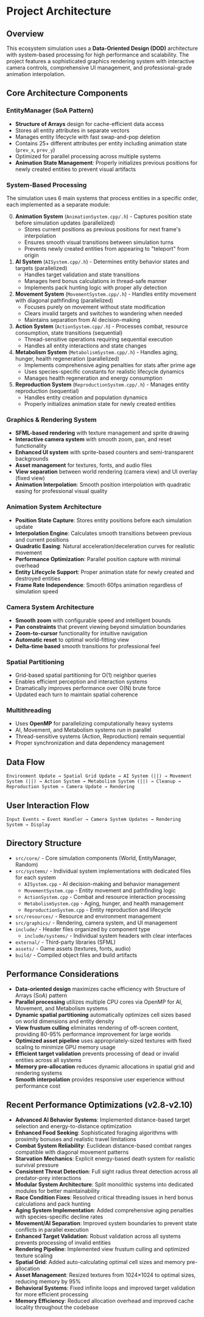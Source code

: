 # Project Architecture

## Overview
This ecosystem simulation uses a **Data-Oriented Design (DOD)** architecture with system-based processing for high performance and scalability. The project features a sophisticated graphics rendering system with interactive camera controls, comprehensive UI management, and professional-grade animation interpolation.

## Core Architecture Components

### EntityManager (SoA Pattern)
- **Structure of Arrays** design for cache-efficient data access
- Stores all entity attributes in separate vectors
- Manages entity lifecycle with fast swap-and-pop deletion
- Contains 25+ different attributes per entity including animation state (`prev_x`, `prev_y`)
- Optimized for parallel processing across multiple systems
- **Animation State Management**: Properly initializes previous positions for newly created entities to prevent visual artifacts

### System-Based Processing
The simulation uses 6 main systems that process entities in a specific order, each implemented as a separate module:

0. **Animation System** (`AnimationSystem.cpp/.h`) - Captures position state before simulation updates (parallelized)
   - Stores current positions as previous positions for next frame's interpolation
   - Ensures smooth visual transitions between simulation turns
   - Prevents newly created entities from appearing to "teleport" from origin
1. **AI System** (`AISystem.cpp/.h`) - Determines entity behavior states and targets (parallelized)
   - Handles target validation and state transitions
   - Manages herd bonus calculations in thread-safe manner
   - Implements pack hunting logic with proper ally detection
2. **Movement System** (`MovementSystem.cpp/.h`) - Handles entity movement with diagonal pathfinding (parallelized)
   - Focuses purely on movement without state modification
   - Clears invalid targets and switches to wandering when needed
   - Maintains separation from AI decision-making
3. **Action System** (`ActionSystem.cpp/.h`) - Processes combat, resource consumption, state transitions (sequential)
   - Thread-sensitive operations requiring sequential execution
   - Handles all entity interactions and state changes
4. **Metabolism System** (`MetabolismSystem.cpp/.h`) - Handles aging, hunger, health regeneration (parallelized)
   - Implements comprehensive aging penalties for stats after prime age
   - Uses species-specific constants for realistic lifecycle dynamics
   - Manages health regeneration and energy consumption
5. **Reproduction System** (`ReproductionSystem.cpp/.h`) - Manages entity reproduction (sequential)
   - Handles entity creation and population dynamics
   - Properly initializes animation state for newly created entities

### Graphics & Rendering System
- **SFML-based rendering** with texture management and sprite drawing
- **Interactive camera system** with smooth zoom, pan, and reset functionality
- **Enhanced UI system** with sprite-based counters and semi-transparent backgrounds
- **Asset management** for textures, fonts, and audio files
- **View separation** between world rendering (camera view) and UI overlay (fixed view)
- **Animation Interpolation**: Smooth position interpolation with quadratic easing for professional visual quality

### Animation System Architecture
- **Position State Capture**: Stores entity positions before each simulation update
- **Interpolation Engine**: Calculates smooth transitions between previous and current positions
- **Quadratic Easing**: Natural acceleration/deceleration curves for realistic movement
- **Performance Optimization**: Parallel position capture with minimal overhead
- **Entity Lifecycle Support**: Proper animation state for newly created and destroyed entities
- **Frame Rate Independence**: Smooth 60fps animation regardless of simulation speed

### Camera System Architecture
- **Smooth zoom** with configurable speed and intelligent bounds
- **Pan constraints** that prevent viewing beyond simulation boundaries
- **Zoom-to-cursor** functionality for intuitive navigation
- **Automatic reset** to optimal world-fitting view
- **Delta-time based** smooth transitions for professional feel

### Spatial Partitioning
- Grid-based spatial partitioning for O(1) neighbor queries
- Enables efficient perception and interaction systems
- Dramatically improves performance over O(N) brute force
- Updated each turn to maintain spatial coherence

### Multithreading
- Uses **OpenMP** for parallelizing computationally heavy systems
- AI, Movement, and Metabolism systems run in parallel
- Thread-sensitive systems (Action, Reproduction) remain sequential
- Proper synchronization and data dependency management

## Data Flow
```
Environment Update → Spatial Grid Update → AI System (||) → Movement System (||) → Action System → Metabolism System (||) → Cleanup → Reproduction System → Camera Update → Rendering
```

## User Interaction Flow
```
Input Events → Event Handler → Camera System Updates → Rendering System → Display
```

## Directory Structure
- `src/core/` - Core simulation components (World, EntityManager, Random)
- `src/systems/` - Individual system implementations with dedicated files for each system
  - `AISystem.cpp` - AI decision-making and behavior management
  - `MovementSystem.cpp` - Entity movement and pathfinding logic
  - `ActionSystem.cpp` - Combat and resource interaction processing
  - `MetabolismSystem.cpp` - Aging, hunger, and health management
  - `ReproductionSystem.cpp` - Entity reproduction and lifecycle
- `src/resources/` - Resource and environment management
- `src/graphics/` - Rendering, camera system, and UI management
- `include/` - Header files organized by component type
  - `include/systems/` - Individual system headers with clear interfaces
- `external/` - Third-party libraries (SFML)
- `assets/` - Game assets (textures, fonts, audio)
- `build/` - Compiled object files and build artifacts

## Performance Considerations
- **Data-oriented design** maximizes cache efficiency with Structure of Arrays (SoA) pattern
- **Parallel processing** utilizes multiple CPU cores via OpenMP for AI, Movement, and Metabolism systems
- **Dynamic spatial partitioning** automatically optimizes cell sizes based on world dimensions and entity density
- **View frustum culling** eliminates rendering of off-screen content, providing 80-95% performance improvement for large worlds
- **Optimized asset pipeline** uses appropriately-sized textures with fixed scaling to minimize GPU memory usage
- **Efficient target validation** prevents processing of dead or invalid entities across all systems
- **Memory pre-allocation** reduces dynamic allocations in spatial grid and rendering systems
- **Smooth interpolation** provides responsive user experience without performance cost

## Recent Performance Optimizations (v2.8-v2.10)
- **Advanced AI Behavior Systems**: Implemented distance-based target selection and energy-to-distance optimization
- **Enhanced Food Seeking**: Sophisticated foraging algorithms with proximity bonuses and realistic travel limitations
- **Combat System Reliability**: Euclidean distance-based combat ranges compatible with diagonal movement patterns
- **Starvation Mechanics**: Explicit energy-based death system for realistic survival pressure
- **Consistent Threat Detection**: Full sight radius threat detection across all predator-prey interactions
- **Modular System Architecture**: Split monolithic systems into dedicated modules for better maintainability
- **Race Condition Fixes**: Resolved critical threading issues in herd bonus calculations and pack hunting
- **Aging System Implementation**: Added comprehensive aging penalties with species-specific decline rates
- **Movement/AI Separation**: Improved system boundaries to prevent state conflicts in parallel execution
- **Enhanced Target Validation**: Robust validation across all systems prevents processing of invalid entities
- **Rendering Pipeline**: Implemented view frustum culling and optimized texture scaling
- **Spatial Grid**: Added auto-calculating optimal cell sizes and memory pre-allocation
- **Asset Management**: Resized textures from 1024×1024 to optimal sizes, reducing memory by 95%
- **Behavioral Systems**: Fixed infinite loops and improved target validation for more efficient processing
- **Memory Efficiency**: Reduced allocation overhead and improved cache locality throughout the codebase
